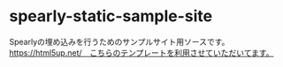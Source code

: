 # spearly-static-sample-site

Spearlyの埋め込みを行うためのサンプルサイト用ソースです。
https://html5up.net/　こちらのテンプレートを利用させていただいてます。
